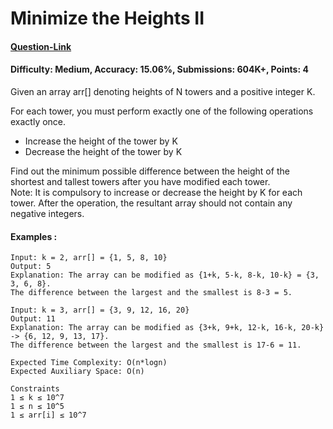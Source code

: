 # Minimize the Heights II
#### [Question-Link](https://www.geeksforgeeks.org/problems/minimize-the-heights3351/1)
#### Difficulty: Medium, Accuracy: 15.06%, Submissions: 604K+, Points: 4

Given an array arr[] denoting heights of N towers and a positive integer K.

For each tower, you must perform exactly one of the following operations exactly once.

  - Increase the height of the tower by K
  - Decrease the height of the tower by K

Find out the minimum possible difference between the height of the shortest and tallest towers after you have modified each tower.
<br>
Note: It is compulsory to increase or decrease the height by K for each tower. After the operation, the resultant array should not contain any negative integers.

#### Examples :
```
Input: k = 2, arr[] = {1, 5, 8, 10}
Output: 5
Explanation: The array can be modified as {1+k, 5-k, 8-k, 10-k} = {3, 3, 6, 8}.
The difference between the largest and the smallest is 8-3 = 5.
```
```
Input: k = 3, arr[] = {3, 9, 12, 16, 20}
Output: 11
Explanation: The array can be modified as {3+k, 9+k, 12-k, 16-k, 20-k} -> {6, 12, 9, 13, 17}.
The difference between the largest and the smallest is 17-6 = 11. 
```
```
Expected Time Complexity: O(n*logn)
Expected Auxiliary Space: O(n)

Constraints
1 ≤ k ≤ 10^7
1 ≤ n ≤ 10^5
1 ≤ arr[i] ≤ 10^7
```
